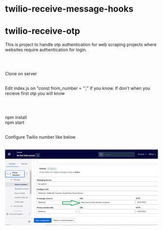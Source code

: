 # twilio-receive-message-hooks

# twilio-receive-otp

<p>
This is project to handle otp authentication for web scraping projects where websites require authentication for login.</p><br><br>

Clone on server<br><br>

<p>Edit index.js on "const from_number = '';" if you know. If don't when you recieve first otp you will know</p><br><br>

npm install<br>
npm start<br><br>

Configure Twilio number like below<br><br>

<img src="twilio_config.JPG"></img>
